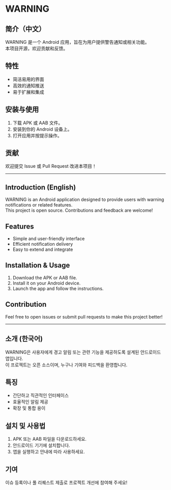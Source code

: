 # WARNING

## 简介（中文）

WARNING 是一个 Android 应用，旨在为用户提供警告通知或相关功能。  
本项目开源，欢迎贡献和反馈。

## 特性

- 简洁易用的界面
- 高效的通知推送
- 易于扩展和集成

## 安装与使用

1. 下载 APK 或 AAB 文件。
2. 安装到你的 Android 设备上。
3. 打开应用并按提示操作。

## 贡献

欢迎提交 Issue 或 Pull Request 改进本项目！

---

## Introduction (English)

WARNING is an Android application designed to provide users with warning notifications or related features.  
This project is open source. Contributions and feedback are welcome!

## Features

- Simple and user-friendly interface
- Efficient notification delivery
- Easy to extend and integrate

## Installation & Usage

1. Download the APK or AAB file.
2. Install it on your Android device.
3. Launch the app and follow the instructions.

## Contribution

Feel free to open issues or submit pull requests to make this project better!

---

## 소개 (한국어)

WARNING은 사용자에게 경고 알림 또는 관련 기능을 제공하도록 설계된 안드로이드 앱입니다.  
이 프로젝트는 오픈 소스이며, 누구나 기여와 피드백을 환영합니다.

## 특징

- 간단하고 직관적인 인터페이스
- 효율적인 알림 제공
- 확장 및 통합 용이

## 설치 및 사용법

1. APK 또는 AAB 파일을 다운로드하세요.
2. 안드로이드 기기에 설치합니다.
3. 앱을 실행하고 안내에 따라 사용하세요.

## 기여

이슈 등록이나 풀 리퀘스트 제출로 프로젝트 개선에 참여해 주세요!

